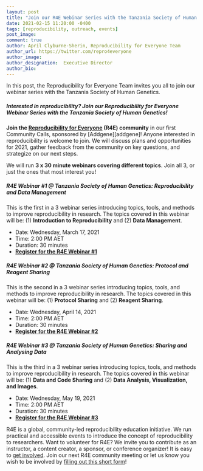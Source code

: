 ```yaml
---
layout: post
title: "Join our R4E Webinar Series with the Tanzania Society of Human Genetics"
date: 2021-02-15 11:20:00 -0400
tags: [reproducibility, outreach, events]
post_image:
comment: true
author: April Clyburne-Sherin, Reproducibility for Everyone Team
author_url: https://twitter.com/repro4everyone
author_image: 
author_designation:  Executive Director
author_bio: 
---
```


In this post, the Reproducibility for Everyone Team invites you all to join our webinar series with the Tanzania Society of Human Genetics. 

##### Interested in reproducibility? Join our Reproducibility for Everyone Webinar Series with the Tanzania Society of Human Genetics!

**Join the [Reproducibility for Everyone][r4e] (R4E) community** in our first Community Calls, sponsored by [Addgene][addgene]! Anyone interested in reproducibility is welcome to join. We will discuss plans and opportunities for 2021, gather feedback from the community on key questions, and strategize on our next steps.

We will run **3 x 30 minute webinars covering different topics**. Join all 3, or just the ones that most interest you!

##### **R4E Webinar #1 @ Tanzania Society of Human Genetics: Reproducibility and Data Management**

This is the first in a 3 webinar series introducing topics, tools, and methods to improve reproducibility in research. The topics covered in this webinar will be: (1) **Introduction to Reproducibility** and (2) **Data Management**.

- Date: Wednesday, March 17, 2021
- Time: 2:00 PM AET 
- Duration: 30 minutes   
- **[Register for the R4E Webinar #1][register1]**

##### **R4E Webinar #2 @ Tanzania Society of Human Genetics: Protocol and Reagent Sharing**

This is the second in a 3 webinar series introducing topics, tools, and methods to improve reproducibility in research. The topics covered in this webinar will be: (1) **Protocol Sharing** and (2) **Reagent Sharing**.

- Date: Wednesday, April 14, 2021
- Time: 2:00 PM AET   
- Duration: 30 minutes
- **[Register for the R4E Webinar #2][register2]**

##### **R4E Webinar #3 @ Tanzania Society of Human Genetics: Sharing and Analysing Data**

This is the third in a 3 webinar series introducing topics, tools, and methods to improve reproducibility in research. The topics covered in this webinar will be: (1) **Data and Code Sharing** and (2) **Data Analysis, Visualization, and Images**.

- Date: Wednesday, May 19, 2021
- Time: 2:00 PM AET   
- Duration: 30 minutes
- **[Register for the R4E Webinar #3][register3]**

R4E is a global, community-led reproducibility education initiative. We run practical and accessible events to introduce the concept of reproducibility to researchers. Want to volunteer for R4E? We invite you to contribute as an instructor, a content creator, a sponsor, or conference organizer! It is easy to [get involved][joinus]. Join our next R4E community meeting or let us know you wish to be involved by [filling out this short form][shortform]!


[r4e]: https://repro4everyone.org/
[register1]: https://us02web.zoom.us/meeting/register/tZckcOGgrz8vE9e0IKj8LYN2RHdEIZhzNuny
[register2]: https://us02web.zoom.us/meeting/register/tZ0rd-CvrjwoHNOKd6TSkyBTTnAS4BxTuxc3
[register3]:  https://us02web.zoom.us/meeting/register/tZApf-6hqDgjE9Y3to1alNPI6v_tE3dpTRHA
[joinus]: https://repro4everyone.org/pages/join/
[shortform]: https://forms.gle/o3qG65w8bfj7Kq9L6